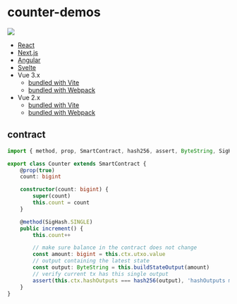 # counter-demos

![](https://aaron67-public.oss-cn-beijing.aliyuncs.com/202307151317201.png)

- [React](https://counter-react-pearl.vercel.app/)
- [Next.js](https://counter-next-psi.vercel.app/)
- [Angular](https://counter-angular-sigma.vercel.app/)
- [Svelte](https://counter-svelte-eight.vercel.app/)
- Vue 3.x
  - [bundled with Vite](https://counter-vue3-vite.vercel.app/)
  - [bundled with Webpack](https://counter-vue3-webpack.vercel.app/)
- Vue 2.x
  - [bundled with Vite](https://counter-vue2-vite.vercel.app/)
  - [bundled with Webpack](https://counter-vue2-webpack.vercel.app/)

## contract

```ts
import { method, prop, SmartContract, hash256, assert, ByteString, SigHash } from 'scrypt-ts'

export class Counter extends SmartContract {
    @prop(true)
    count: bigint

    constructor(count: bigint) {
        super(count)
        this.count = count
    }

    @method(SigHash.SINGLE)
    public increment() {
        this.count++

        // make sure balance in the contract does not change
        const amount: bigint = this.ctx.utxo.value
        // output containing the latest state
        const output: ByteString = this.buildStateOutput(amount)
        // verify current tx has this single output
        assert(this.ctx.hashOutputs === hash256(output), 'hashOutputs mismatch')
    }
}
```
